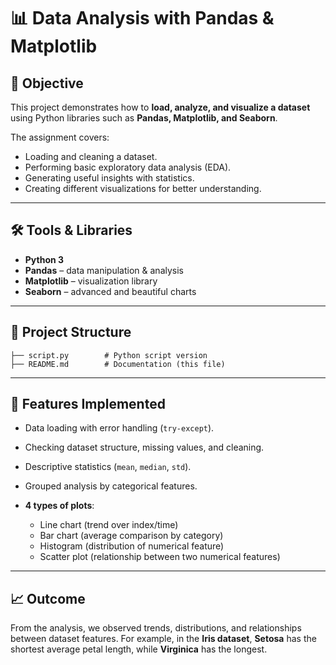 # 📊 Data Analysis with Pandas & Matplotlib

## 📌 Objective

This project demonstrates how to **load, analyze, and visualize a dataset** using Python libraries such as **Pandas, Matplotlib, and Seaborn**.

The assignment covers:

* Loading and cleaning a dataset.
* Performing basic exploratory data analysis (EDA).
* Generating useful insights with statistics.
* Creating different visualizations for better understanding.

---

## 🛠️ Tools & Libraries

* **Python 3**
* **Pandas** – data manipulation & analysis
* **Matplotlib** – visualization library
* **Seaborn** – advanced and beautiful charts

---

## 📂 Project Structure

```
├── script.py        # Python script version
├── README.md        # Documentation (this file)
```

---

## 🚀 Features Implemented

* Data loading with error handling (`try-except`).
* Checking dataset structure, missing values, and cleaning.
* Descriptive statistics (`mean`, `median`, `std`).
* Grouped analysis by categorical features.
* **4 types of plots**:

  * Line chart (trend over index/time)
  * Bar chart (average comparison by category)
  * Histogram (distribution of numerical feature)
  * Scatter plot (relationship between two numerical features)

---

## 📈 Outcome

From the analysis, we observed trends, distributions, and relationships between dataset features.
For example, in the **Iris dataset**, **Setosa** has the shortest average petal length, while **Virginica** has the longest.

